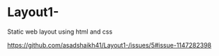 # Layout1-
Static web layout using html and css



https://github.com/asadshaikh41/Layout1-/issues/5#issue-1147282398
